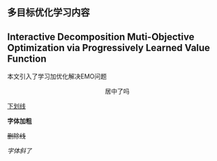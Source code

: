 多目标优化学习内容
---------------------

## Interactive Decomposition Muti-Objective Optimization via Progressively Learned Value Function

本文引入了学习加优化解决EMO问题

<center>居中了吗</center>

<u>下划线</u>

**字体加粗**



~~删除线~~

*字体斜了*